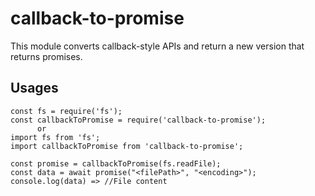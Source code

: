 # callback-to-promise

This module converts callback-style APIs and return a new version that returns promises.

## Usages

```
const fs = require('fs');
const callbackToPromise = require('callback-to-promise');
      or
import fs from 'fs';
import callbackToPromise from 'callback-to-promise';

const promise = callbackToPromise(fs.readFile);
const data = await promise("<filePath>", "<encoding>");
console.log(data) => //File content
```

